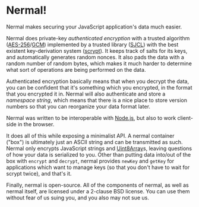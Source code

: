 # Nermal!
Nermal makes securing your JavaScript application's data much easier.

Nermal does private-key *authenticated encryption* with a trusted algorithm 
([AES-256][aes]/[GCM][gcm]) implemented by a trusted library ([SJCL][sjcl]) with
the best existent key-derivation system ([scrypt][scrypt]). It keeps track of
salts for its keys, and automatically generates random nonces. It also pads the
data with a random number of random bytes, which makes it much harder to
determine what sort of operations are being performed on the data.

Authenticated encryption basically means that when you decrypt the data, you can
be confident that it's something which you encrypted, in the format that you
encrypted it in. Nermal will also authenticate and store a *namespace string*,
which means that there is a nice place to store version numbers so that you can
reorganize your data format later.

Nermal was written to be interoperable with [Node.js][node], but also to work
client-side in the browser. 

It does all of this while exposing a minimalist API. A nermal container ("box")
is ultimately just an ASCII string and can be transmitted as such. Nermal only
encrypts JavaScript strings and [Uint8Array][uint8]s, leaving questions of how 
your data is serialized to you. Other than putting data into/out of the box 
with `encrypt` and `decrypt`, nermal provides `newKey` and `getKey` for 
applications which want to manage keys (so that you don't have to wait for 
scrypt twice), and that's it. 

Finally, nermal is open-source. All of the components of nermal, as well as 
nermal itself, are licensed under a 2-clause BSD license. You can use them
without fear of us suing you, and you also may not sue us.

[aes]:  https://en.wikipedia.org/wiki/Advanced_Encryption_Standard "Advanced Encryption Standard"
[gcm]:  https://en.wikipedia.org/wiki/Galois/Counter_Mode          "Galois/Counter Mode"
[sjcl]: https://github.com/bitwiseshiftleft/sjcl                   "Stanford JavaScript Crypto Library"
[scrypt]: https://github.com/tonyg/js-scrypt                       "Emscripten-compiled scrypt"
[node]: http://nodejs.org/                                         "node.js"
[uint8]: https://developer.mozilla.org/en-US/docs/Web/API/Uint8Array "Uint8Array - Web API interfaces | MDN"
